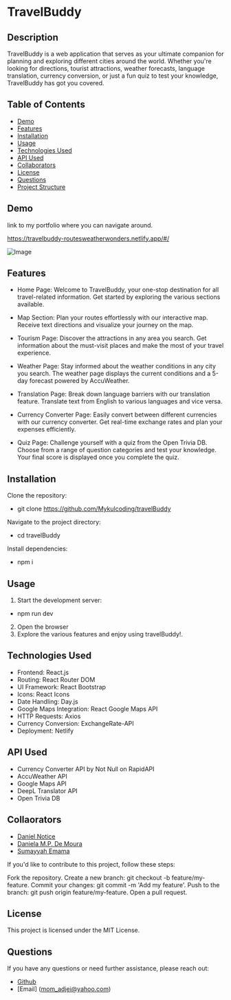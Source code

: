 # TravelBuddy

## Description
TravelBuddy is a web application that serves as your ultimate companion for planning and exploring different cities around the world. Whether you're looking for directions, tourist attractions, weather forecasts, language translation, currency conversion, or just a fun quiz to test your knowledge, TravelBuddy has got you covered.

## Table of Contents

- [Demo](#demo)
- [Features](#features)
- [Installation](#installation)
- [Usage](#usage)
- [Technologies Used](#technologies-used)
- [API Used](#API-used)
- [Collaborators](#collaborators)
- [License](#license)
- [Questions](#questions)
- [Project Structure](#project-structure)


## Demo

link to my portfolio where you can navigate around.

https://travelbuddy-routesweatherwonders.netlify.app/#/

![Image](https://github.com/Mykulcoding/TrendTube/assets/webpageHomeImage.PNG)


## Features

- Home Page: 
Welcome to TravelBuddy, your one-stop destination for all travel-related information. Get started by exploring the various sections available.

- Map Section: 
Plan your routes effortlessly with our interactive map. Receive text directions and visualize your journey on the map.

- Tourism Page: 
Discover the attractions in any area you search. Get information about the must-visit places and make the most of your travel experience.

- Weather Page: 
Stay informed about the weather conditions in any city you search. The weather page displays the current conditions and a 5-day forecast powered by AccuWeather.

- Translation Page: 
Break down language barriers with our translation feature. Translate text from English to various languages and vice versa.

- Currency 
Converter Page: Easily convert between different currencies with our currency converter. Get real-time exchange rates and plan your expenses efficiently.

- Quiz Page: 
Challenge yourself with a quiz from the Open Trivia DB. Choose from a range of question categories and test your knowledge. Your final score is displayed once you complete the quiz.


## Installation

Clone the repository:
- git clone https://github.com/Mykulcoding/travelBuddy

Navigate to the project directory:
- cd travelBuddy

Install dependencies:
- npm i
   

## Usage

1. Start the development server:
- npm run dev

2. Open the browser
3. Explore the various features and enjoy using travelBuddy!.


## Technologies Used

- Frontend: React.js
- Routing: React Router DOM
- UI Framework: React Bootstrap
- Icons: React Icons
- Date Handling: Day.js
- Google Maps Integration: React Google Maps API
- HTTP Requests: Axios
- Currency Conversion: ExchangeRate-API
- Deployment: Netlify

## API Used

- Currency Converter API by Not Null on RapidAPI
- AccuWeather API
- Google Maps API
- DeepL Translator API
- Open Trivia DB



## Collaorators

- [Daniel Notice](https://github.com/Daniel-Notice)
- [Daniela M.P. De Moura](https://github.com/DanielaDeMoura)
- [Sumayyah Emama](https://github.com/SAE9)

If you'd like to contribute to this project, follow these steps:

Fork the repository.
Create a new branch: git checkout -b feature/my-feature.
Commit your changes: git commit -m 'Add my feature'.
Push to the branch: git push origin feature/my-feature.
Open a pull request.

## License

This project is licensed under the MIT License.


## Questions

If you have any questions or need further assistance, please reach out:

- [Github](https://github.com/Mykulcoding)
- [Email] (mom_adjei@yahoo.com)

